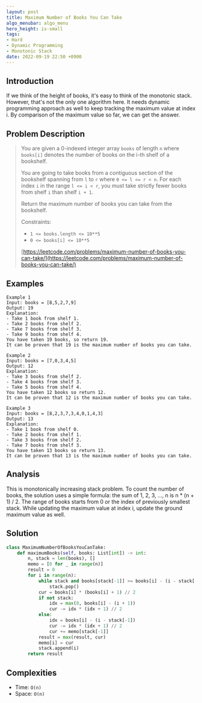 ```yaml
---
layout: post
title: Maximum Number of Books You Can Take
algo_menubar: algo_menu
hero_height: is-small
tags:
- Hard
- Dynamic Programming
- Monotonic Stack
date: 2022-09-19 22:50 +0900
---
```

## Introduction
If we think of the height of books, it's easy to think of the monotonic stack.
However, that's not the only one algorithm here.
It needs dynamic programming approach as well to keep tracking the maximum value at index i.
By comparison of the maximum value so far, we can get the answer.

## Problem Description
> You are given a 0-indexed integer array `books` of length `n`
> where `books[i]` denotes the number of books on the i-th shelf of a bookshelf.
>
> You are going to take books from a contiguous section of the bookshelf spanning
> from `l` to `r` where `0 <= l <= r < n`.
> For each index `i` in the range `l <= i < r`, you must take strictly fewer books
> from shelf `i` than shelf `i + 1`.
>
> Return the maximum number of books you can take from the bookshelf.
>
> Constraints:
> - `1 <= books.length <= 10**5`
> - `0 <= books[i] <= 10**5`
>
> [https://leetcode.com/problems/maximum-number-of-books-you-can-take/](https://leetcode.com/problems/maximum-number-of-books-you-can-take/)

## Examples
```
Example 1
Input: books = [8,5,2,7,9]
Output: 19
Explanation:
- Take 1 book from shelf 1.
- Take 2 books from shelf 2.
- Take 7 books from shelf 3.
- Take 9 books from shelf 4.
You have taken 19 books, so return 19.
It can be proven that 19 is the maximum number of books you can take.
```

```
Example 2
Input: books = [7,0,3,4,5]
Output: 12
Explanation:
- Take 3 books from shelf 2.
- Take 4 books from shelf 3.
- Take 5 books from shelf 4.
You have taken 12 books so return 12.
It can be proven that 12 is the maximum number of books you can take.
```

```
Example 3
Input: books = [8,2,3,7,3,4,0,1,4,3]
Output: 13
Explanation:
- Take 1 book from shelf 0.
- Take 2 books from shelf 1.
- Take 3 books from shelf 2.
- Take 7 books from shelf 3.
You have taken 13 books so return 13.
It can be proven that 13 is the maximum number of books you can take.
```

## Analysis
This is monotonically increasing stack problem.
To count the number of books, the solution uses a simple formula:
the sum of 1, 2, 3, ..., n is n * (n + 1) / 2.
The range of books starts from 0 or the index of previously smallest stack.
While updating the maximum value at index i, update the ground maximum value as well.

## Solution
```python
class MaximumNumberOfBooksYouCanTake:
    def maximumBooks(self, books: List[int]) -> int:
        n, stack = len(books), []
        memo = [0 for _ in range(n)]
        result = 0
        for i in range(n):
            while stack and books[stack[-1]] >= books[i] - (i - stack[-1]):
                stack.pop()
            cur = books[i] * (books[i] + 1) // 2
            if not stack:
                idx = max(0, books[i] - (i + 1))
                cur -= idx * (idx + 1) // 2
            else:
                idx = books[i] - (i - stack[-1])
                cur -= idx * (idx + 1) // 2
                cur += memo[stack[-1]]
            result = max(result, cur)
            memo[i] = cur
            stack.append(i)
        return result
```

## Complexities
- Time: `O(n)`
- Space: `O(n)`

